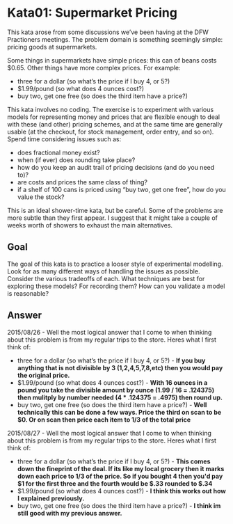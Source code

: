 # Kata01: Supermarket Pricing

This kata arose from some discussions we’ve been having at the DFW Practioners meetings. The problem domain is something seemingly simple: pricing goods at supermarkets.

Some things in supermarkets have simple prices: this can of beans costs $0.65. Other things have more complex prices. For example:

* three for a dollar (so what’s the price if I buy 4, or 5?)
* $1.99/pound (so what does 4 ounces cost?)
* buy two, get one free (so does the third item have a price?)

This kata involves no coding. The exercise is to experiment with various models for representing money and prices that are flexible enough to deal with these (and other) pricing schemes, and at the same time are generally usable (at the checkout, for stock management, order entry, and so on). Spend time considering issues such as:

* does fractional money exist?
* when (if ever) does rounding take place?
* how do you keep an audit trail of pricing decisions (and do you need to)?
* are costs and prices the same class of thing?
* if a shelf of 100 cans is priced using “buy two, get one free”, how do you value the stock?

This is an ideal shower-time kata, but be careful. Some of the problems are more subtle than they first appear. I suggest that it might take a couple of weeks worth of showers to exhaust the main alternatives.

## Goal

The goal of this kata is to practice a looser style of experimental modelling. Look for as many different ways of handling the issues as possible. Consider the various tradeoffs of each. What techniques are best for exploring these models? For recording them? How can you validate a model is reasonable?

## Answer

2015/08/26 - Well the most logical answer that I come to when thinking about this problem is from my regular trips to the store. Heres what I first think of:

* three for a dollar (so what’s the price if I buy 4, or 5?) - **If you buy anything that is not divisible by 3 (1,2,4,5,7,8,etc) then you would pay the original price.**
* $1.99/pound (so what does 4 ounces cost?) - **With 16 ounces in a pound you take the divisible amount by ounce (1.99 / 16 = .124375) then mulitply by number needed (4 * .124375 = .4975) then round up.**
* buy two, get one free (so does the third item have a price?) - **Well technically this can be done a few ways. Price the third on scan to be $0. Or on scan then price each item to 1/3 of the total price**

2015/08/27 - Well the most logical answer that I come to when thinking about this problem is from my regular trips to the store. Heres what I first think of:

* three for a dollar (so what’s the price if I buy 4, or 5?) - **This comes down the fineprint of the deal. If its like my local grocery then it marks down each price to 1/3 of the price. So if you bought 4 then you'd pay $1 for the first three and the fourth would be $.33 rounded to $.34**
* $1.99/pound (so what does 4 ounces cost?) - **I think this works out how I explained previously.**
* buy two, get one free (so does the third item have a price?) - **I think im still good with my previous answer.**